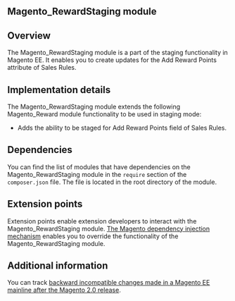 ## Magento_RewardStaging module

## Overview

The Magento_RewardStaging module is a part of the staging functionality in Magento EE. It enables you to create updates for the Add Reward Points attribute of Sales Rules.

## Implementation details

The Magento_RewardStaging module extends the following Magento_Reward module functionality to be used in staging mode:

- Adds the ability to be staged for Add Reward Points field of Sales Rules.

## Dependencies

You can find the list of modules that have dependencies on the Magento_RewardStaging module in the `require` section of the `composer.json` file. The file is located in the root directory of the module.

## Extension points

Extension points enable extension developers to interact with the Magento_RewardStaging module. [The Magento dependency injection mechanism](http://devdocs.magento.com/guides/v2.1/extension-dev-guide/depend-inj.html) enables you to override the functionality of the Magento_RewardStaging module.

## Additional information

You can track [backward incompatible changes made in a Magento EE mainline after the Magento 2.0 release](http://devdocs.magento.com/guides/v2.0/release-notes/changes/ee_changes.html).